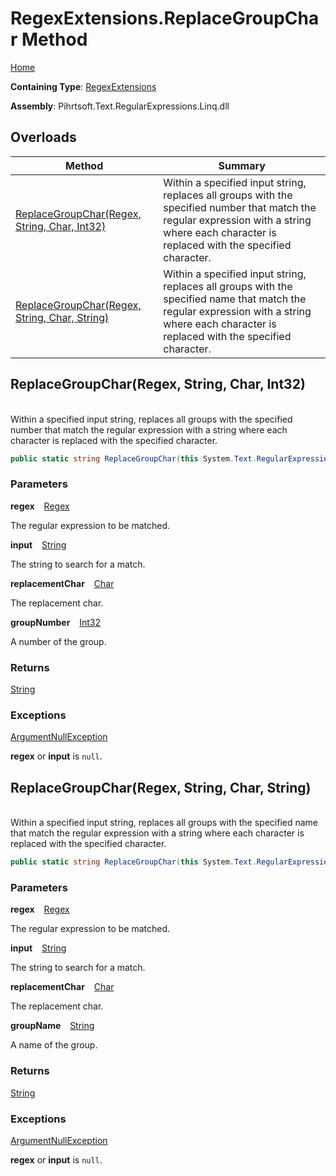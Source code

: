 # RegexExtensions\.ReplaceGroupChar Method

[Home](../../../../../../../README.md)

**Containing Type**: [RegexExtensions](../README.md)

**Assembly**: Pihrtsoft\.Text\.RegularExpressions\.Linq\.dll

## Overloads

| Method | Summary |
| ------ | ------- |
| [ReplaceGroupChar(Regex, String, Char, Int32)](#Pihrtsoft_Text_RegularExpressions_Linq_Extensions_RegexExtensions_ReplaceGroupChar_System_Text_RegularExpressions_Regex_System_String_System_Char_System_Int32_) | Within a specified input string, replaces all groups with the specified number that match the regular expression with a string where each character is replaced with the specified character\. |
| [ReplaceGroupChar(Regex, String, Char, String)](#Pihrtsoft_Text_RegularExpressions_Linq_Extensions_RegexExtensions_ReplaceGroupChar_System_Text_RegularExpressions_Regex_System_String_System_Char_System_String_) | Within a specified input string, replaces all groups with the specified name that match the regular expression with a string where each character is replaced with the specified character\. |

## ReplaceGroupChar\(Regex, String, Char, Int32\) <a id="Pihrtsoft_Text_RegularExpressions_Linq_Extensions_RegexExtensions_ReplaceGroupChar_System_Text_RegularExpressions_Regex_System_String_System_Char_System_Int32_"></a>

\
Within a specified input string, replaces all groups with the specified number that match the regular expression with a string where each character is replaced with the specified character\.

```csharp
public static string ReplaceGroupChar(this System.Text.RegularExpressions.Regex regex, string input, char replacementChar, int groupNumber)
```

### Parameters

**regex** &ensp; [Regex](https://docs.microsoft.com/en-us/dotnet/api/system.text.regularexpressions.regex)

The regular expression to be matched\.

**input** &ensp; [String](https://docs.microsoft.com/en-us/dotnet/api/system.string)

The string to search for a match\.

**replacementChar** &ensp; [Char](https://docs.microsoft.com/en-us/dotnet/api/system.char)

The replacement char\.

**groupNumber** &ensp; [Int32](https://docs.microsoft.com/en-us/dotnet/api/system.int32)

A number of the group\.

### Returns

[String](https://docs.microsoft.com/en-us/dotnet/api/system.string)

### Exceptions

[ArgumentNullException](https://docs.microsoft.com/en-us/dotnet/api/system.argumentnullexception)

**regex** or **input** is `null`\.

## ReplaceGroupChar\(Regex, String, Char, String\) <a id="Pihrtsoft_Text_RegularExpressions_Linq_Extensions_RegexExtensions_ReplaceGroupChar_System_Text_RegularExpressions_Regex_System_String_System_Char_System_String_"></a>

\
Within a specified input string, replaces all groups with the specified name that match the regular expression with a string where each character is replaced with the specified character\.

```csharp
public static string ReplaceGroupChar(this System.Text.RegularExpressions.Regex regex, string input, char replacementChar, string groupName)
```

### Parameters

**regex** &ensp; [Regex](https://docs.microsoft.com/en-us/dotnet/api/system.text.regularexpressions.regex)

The regular expression to be matched\.

**input** &ensp; [String](https://docs.microsoft.com/en-us/dotnet/api/system.string)

The string to search for a match\.

**replacementChar** &ensp; [Char](https://docs.microsoft.com/en-us/dotnet/api/system.char)

The replacement char\.

**groupName** &ensp; [String](https://docs.microsoft.com/en-us/dotnet/api/system.string)

A name of the group\.

### Returns

[String](https://docs.microsoft.com/en-us/dotnet/api/system.string)

### Exceptions

[ArgumentNullException](https://docs.microsoft.com/en-us/dotnet/api/system.argumentnullexception)

**regex** or **input** is `null`\.

